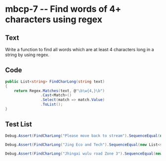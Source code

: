 # mbcp-7 -- Find words of 4+ characters using regex

## Text

Write a function to find all words which are at least 4 characters long in a string by using regex.

## Code

```csharp
public List<string> FindCharLong(string text) 
{
    return Regex.Matches(text, @"\b\w{4,}\b")
                .Cast<Match>()
                .Select(match => match.Value)
                .ToList();
}
```

## Test List

```csharp
Debug.Assert(FindCharLong("Please move back to stream").SequenceEqual(new List<string> { "Please", "move", "back", "stream" }));
```

```csharp
Debug.Assert(FindCharLong("Jing Eco and Tech").SequenceEqual(new List<string> { "Jing", "Tech" }));
```

```csharp
Debug.Assert(FindCharLong("Jhingai wulu road Zone 3").SequenceEqual(new List<string> { "Jhingai", "wulu", "road", "Zone" }));
```
